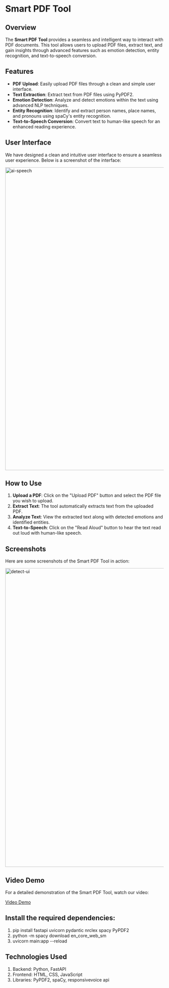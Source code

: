 # Smart PDF Tool

## Overview

The **Smart PDF Tool** provides a seamless and intelligent way to interact with PDF documents. This tool allows users to upload PDF files, extract text, and gain insights through advanced features such as emotion detection, entity recognition, and text-to-speech conversion.

## Features

- **PDF Upload**: Easily upload PDF files through a clean and simple user interface.
- **Text Extraction**: Extract text from PDF files using PyPDF2.
- **Emotion Detection**: Analyze and detect emotions within the text using advanced NLP techniques.
- **Entity Recognition**: Identify and extract person names, place names, and pronouns using spaCy's entity recognition.
- **Text-to-Speech Conversion**: Convert text to human-like speech for an enhanced reading experience.

## User Interface

We have designed a clean and intuitive user interface to ensure a seamless user experience. Below is a screenshot of the interface:

<img width="959" alt="ai-speech" src="https://github.com/user-attachments/assets/b218cfb8-fb5d-4db2-b64e-1fe94062d716">


## How to Use

1. **Upload a PDF**: Click on the "Upload PDF" button and select the PDF file you wish to upload.
2. **Extract Text**: The tool automatically extracts text from the uploaded PDF.
3. **Analyze Text**: View the extracted text along with detected emotions and identified entities.
4. **Text-to-Speech**: Click on the "Read Aloud" button to hear the text read out loud with human-like speech.

## Screenshots

Here are some screenshots of the Smart PDF Tool in action:

<img width="946" alt="detect-ui" src="https://github.com/user-attachments/assets/ab6d9104-755d-43c4-b8c1-7ab3da1885c9">

## Video Demo

For a detailed demonstration of the Smart PDF Tool, watch our video:

[Video Demo]([link/to/video.mp4](https://drive.google.com/file/d/1B0SHPLil_hpwv5ia0ZAB5coBxhHLEgOl/view?usp=sharing))

## Install the required dependencies:
1. pip install fastapi uvicorn pydantic nrclex spacy PyPDF2
2. python -m spacy download en_core_web_sm
3. uvicorn main:app --reload
## Technologies Used
1. Backend: Python, FastAPI
2. Frontend: HTML, CSS, JavaScript
3. Libraries: PyPDF2, spaCy, responsivevoice api
